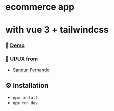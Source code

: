 # ecommerce app
# with vue 3 + tailwindcss

### 🚀 [Demo](####)

### 🌟 UI/UX from 
- [Sandun Fernando]([http://codepen.io/michalsnik/pen/WxNdvq](https://www.behance.net/gallery/96796655/eCommerce-Classified-Web-App-Design))
 

## ⚙ Installation
 
* `npm install`
* `npm run dev`
